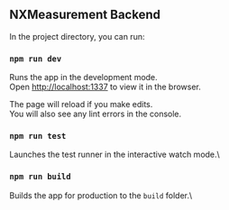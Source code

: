 ## NXMeasurement Backend

In the project directory, you can run:

### `npm run dev`

Runs the app in the development mode.\
Open [http://localhost:1337](http://localhost:1337) to view it in the browser.

The page will reload if you make edits.\
You will also see any lint errors in the console.

### `npm run test`

Launches the test runner in the interactive watch mode.\

### `npm run build`

Builds the app for production to the `build` folder.\
